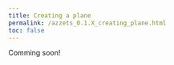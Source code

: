 ```yaml
---
title: Creating a plane
permalink: /azzets_0.1.X_creating_plane.html
toc: false
---
```


Comming soon!
